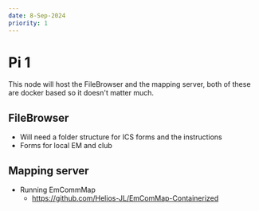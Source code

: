 ```yaml
---
date: 8-Sep-2024
priority: 1
---
```


# Pi 1

This node will host the FileBrowser and the mapping server, both of these are docker based so it doesn't matter much.

## FileBrowser

- Will need a folder structure for ICS forms and the instructions
- Forms for local EM and club

## Mapping server

- Running EmCommMap
    - https://github.com/Helios-JL/EmComMap-Containerized